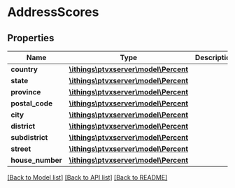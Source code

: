 # AddressScores

## Properties
Name | Type | Description | Notes
------------ | ------------- | ------------- | -------------
**country** | [**\ithings\ptvxserver\model\Percent**](Percent.md) |  | [optional] 
**state** | [**\ithings\ptvxserver\model\Percent**](Percent.md) |  | [optional] 
**province** | [**\ithings\ptvxserver\model\Percent**](Percent.md) |  | [optional] 
**postal_code** | [**\ithings\ptvxserver\model\Percent**](Percent.md) |  | [optional] 
**city** | [**\ithings\ptvxserver\model\Percent**](Percent.md) |  | [optional] 
**district** | [**\ithings\ptvxserver\model\Percent**](Percent.md) |  | [optional] 
**subdistrict** | [**\ithings\ptvxserver\model\Percent**](Percent.md) |  | [optional] 
**street** | [**\ithings\ptvxserver\model\Percent**](Percent.md) |  | [optional] 
**house_number** | [**\ithings\ptvxserver\model\Percent**](Percent.md) |  | [optional] 

[[Back to Model list]](../../README.md#documentation-for-models) [[Back to API list]](../../README.md#documentation-for-api-endpoints) [[Back to README]](../../README.md)

